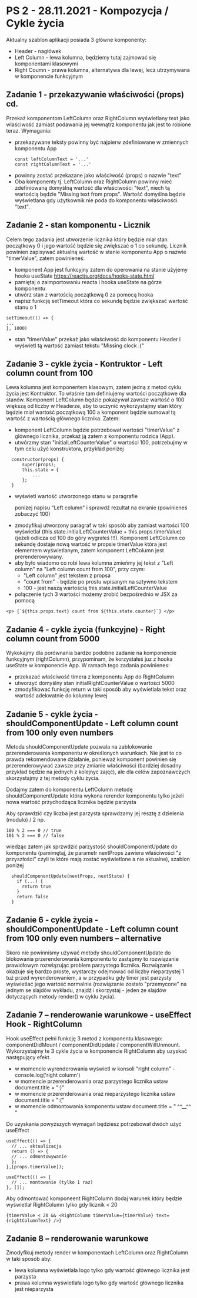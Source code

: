 # PS 2 - 28.11.2021 - Kompozycja / Cykle życia

Aktualny szablon aplikacji posiada 3 główne komponenty:
- Header - nagłówek
- Left Column - lewa kolumna, będziemy tutaj zajmować się komponentami klasowymi
- Right Coumn - prawa kolumna, alternatywa dla lewej, lecz utrzymywana w komponencie funkcyjnym

## Zadanie 1 - przekazywanie właściwości (props) cd.

  Przekaż komponentom LeftColumn oraz RightColumn wyświetlany text jako wlaściwość zamiast podawania jej wewnątrz komponentu jak jest to robione teraz.
  Wymagania:
  - przekazywane teksty powinny być najpierw zdefiniowane w zmiennych komponentu App
    ```
    const leftColumnText = '...'
    const rightColumnText = '...'
    ```
  - powinny zostać przekazane jako właściwość (props) o nazwie "text"
  - Oba komponenty tj. LeftColumn oraz RightColumn powinny mieć zdefiniowaną domyślną wartość dla właściwości "text", niech tą wartością będzie "Missing text from props". Wartość domyślna będzie wyświetlana gdy użytkownik nie poda do komponentu właściwości "text".

## Zadanie 2 - stan komponentu - Licznik

  Celem tego zadania jest utworzenie licznika który będzie miał stan początkowy 0 i jego wartość będzie się zwiększać o 1 co sekundę. Licznik powinien zapisywać aktualną wartość w stanie komponentu App o nazwie "timerValue", zatem powinieneś:
  - komponent App jest funkcyjny zatem do operowania na stanie użyjemy hooka useState https://reactjs.org/docs/hooks-state.html
  - pamiętaj o zaimportowaniu reacta i hooka useState na górze komponentu
  - utwórz stan z wartością początkową 0 za pomocą hooka
  - napisz funkcję setTimeout która co sekundę będzie zwiększać wartość stanu o 1
  ```
  setTimeout(() => {
  ...
  }, 1000)
  ```
  - stan "timerValue" przekaż jako właściwość do komponentu Header i wyświetl tą wartość zamiast tekstu "Missing clock :(" 

## Zadanie 3 - cykle życia - Kontruktor - Left column count from 100

  Lewa kolumna jest komponentem klasowym, zatem jedną z metod cyklu życia jest Kontruktor. To właśnie tam definiujemy wartości początkowe dla stanów. Komponent LeftColumn będzie pokazywał zawsze wartość o 100 większą od liczby w Headerze, aby to uczynić wykorzystajmy stan który będzie miał wartość początkową 100 a komponent będzie sumował tą wartość z wartością głównego licznika. Zatem:
  - komponent LeftColumn będzie potrzebował wartości "timerValue" z glównego licznika, przekaż ją zatem z komponentu rodzica (App).
  - utwórzmy stan "initialLeftCounterValue" o wartości 100, potrzebujmy w tym celu użyć konstruktora, przykład poniżej

  ```
    constructor(props) {
        super(props);
        this.state = {
            ...
        };
    }
```
  - wyświetl wartość utworzonego stanu  w paragrafie <p> ponizej napisu "Left column" i sprawdź rezultat na ekranie (powinieneś zobaczyć 100)
  - zmodyfikuj utworzony paragraf w taki sposób aby zamiast wartości 100 wyświetlał (this.state.initialLeftCounterValue + this.props.timerValue) (jeżeli odlicza od 100 do góry wygrałeś !!!). Komponent LeftColumn co sekundę dostaje nową wartość w propsie timerValue która jest elementem wyświetlanym, zatem komponent LeftColumn jest prerenderowywany.
  - aby było wiadomo co robi lewa kolumna zmieńmy jej tekst z "Left column" na "Left column count from 100", przy czym: 
      - "Left column" jest tekstem z propsa
      - "count from" - będzie po prostu wpisanym na sztywno tekstem
      - 100 - jest naszą wartością this.state.initialLeftCounterValue 
  - połączenie tych 3 wartości możemy zrobić bezpośrednio w JSX za pomocą
   ```
  <p> {`${this.props.text} count from ${this.state.counter}`} </p>
  ```

  ## Zadanie 4 - cykle życia (funkcyjne) - Right column count from 5000

  Wykokajmy dla porównania bardzo podobne zadanie na komponencie funkcyjnym (rightColumn), przypominam, że korzystałeś juz z hooka useState w komponencie App. W ramach tego zadania powinienes:
  - przekazać właściwość timera z komponentu App do RightColumn
  - utworzyć domyślny stan initialRightCounterValue o wartości 5000
  - zmodyfikować funkcję return w taki sposób aby wyświetlała tekst oraz wartość adekwatnie do kolumny lewej
  
  ## Zadanie 5 - cykle życia - shouldComponentUpdate - Left column count from 100 **only even numbers** 
  
  Metoda shouldComponentUpdate pozwala na zablokowanie przerenderowania komponentu w określonych warunkach. Nie jest to co prawda rekomendowane działanie, ponieważ komponent powinien się przerenderowywać zawsze przy zmianie właściwości (bardziej dosadny przykład będzie na jednych z kolejnyc zajęć), ale dla celów zapoznawczych skorzystajmy z tej metody cyklu życia.
  
  Dodajmy zatem do komponentu LeftColumn metodę shouldComponentUpdate która wykona rerender komponentu tylko jeżeli nowa wartość przychodząca  licznika będzie parzysta 
  
  Aby sprawdzić czy liczba jest parzysta sprawdzamy jej resztę z dzielenia (modulo) / 2 np. 
  
  ```
  100 % 2 === 0 // true
  101 % 2 === 0 // false
  ```
  
  wiedząc zatem jak sprzwdzić parzystość shouldComponentUpdate do komponentu (pamimętaj, że parametr nextProps zawiera właściwości "z przyszłości" czyli te które mają zostać wyświetlone a nie aktualne), szablon poniżej
  
  ```
    shouldComponentUpdate(nextProps, nextState) {
      if (...) {
        return true
      }
      return false
    }
  ```
  
 ## Zadanie 6 - cykle życia - shouldComponentUpdate - Left column count from 100 only even numbers – alternative
      
Skoro nie powinniśmy używać metody shouldComponentUpdate do blokowania przerenderowania komponentu to zastąpmy to rozwiązanie prawidłowym rozwiązując problem parzystego licznika. Rozwiązanie okazuje się bardzo proste, wystarczy odejmować od liczby nieparzystej 1 tuż przed wyrenderowaniem, a w przypadku gdy timer jest parzysty wyświetlać jego wartość normalnie (rozwiązanie zostało "przemycone" na jednym se slajdów wykładu, znajdź i skorzystaj - jeden ze slajdów dotyczących metody render() w cyklu życia). 

 ## Zadanie 7 – renderowanie warunkowe - useEffect Hook - RightColumn
 
 Hook useEffect pełni funkcję 3 metod z komponentu klasowego: componentDidMount / componentDidUpdate / componentWillUnmount. Wykorzystajmy te 3 cykle życia w komponencie RightColumn aby uzyskać następujący efekt.
 - w momencie wyrenderowania wyświetl w konsoli "right column" - console.log('right column')
 - w momencie przerenderowania oraz parzystego licznika ustaw document.title = ":)"
 - w momencie przerenderowania oraz nieparzystego licznika ustaw document.title = ":("
 - w momencie odmontowania komponentu ustaw document.title = " ^^__^^ "
 
 Do uzyskania powyższych wymagań będziesz potrzebował dwóch użyć useEffect
 
```
useEffect(() => {
  // ... aktualizacja
  return () => {
  // ... odmontowywanie
  };
},[props.timerValue]);

useEffect(() => {
  // ... montowanie (tylko 1 raz)
}, []);
```
 
 Aby odmontować komponeent RightColumn dodaj warunek który będzie wyświetlał RightColumn tylko gdy licznik < 20
   ```
   {timerValue < 20 && <RightColumn timerValue={timerValue} text={rightColumnText} />}
   ```


 ## Zadanie 8 – renderowanie warunkowe
Zmodyfikuj metody render w komponentach LeftColumn oraz RightColumn w taki sposób aby:
- lewa kolumna wyświetlała logo tylko gdy wartość głównego licznika jest parzysta
- prawa kolumna wyświetlała logo tylko gdy wartość głównego licznika jest nieparzysta
  
